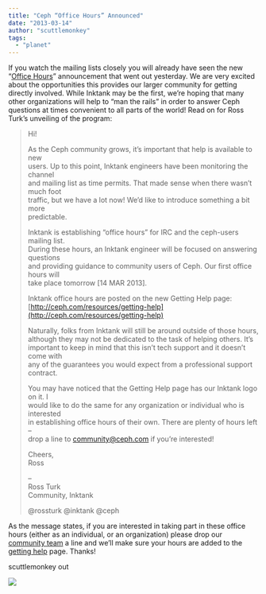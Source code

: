 ```yaml
---
title: "Ceph “Office Hours” Announced"
date: "2013-03-14"
author: "scuttlemonkey"
tags: 
  - "planet"
---
```


If you watch the mailing lists closely you will already have seen the new “[Office Hours](http://www.mail-archive.com/ceph-devel@vger.kernel.org/msg13155.html)” announcement that went out yesterday. We are very excited about the opportunities this provides our larger community for getting directly involved. While Inktank may be the first, we’re hoping that many other organizations will help to “man the rails” in order to answer Ceph questions at times convenient to all parts of the world! Read on for Ross Turk’s unveiling of the program:

> Hi!
> 
> As the Ceph community grows, it’s important that help is available to new  
> users. Up to this point, Inktank engineers have been monitoring the channel  
> and mailing list as time permits. That made sense when there wasn’t much foot  
> traffic, but we have a lot now! We’d like to introduce something a bit more  
> predictable.
> 
> Inktank is establishing “office hours” for IRC and the ceph-users mailing list.  
> During these hours, an Inktank engineer will be focused on answering questions  
> and providing guidance to community users of Ceph. Our first office hours will  
> take place tomorrow \[14 MAR 2013\].
> 
> Inktank office hours are posted on the new Getting Help page:  
> [http://ceph.com/resources/getting-help](http://ceph.com/resources/getting-help)
> 
> Naturally, folks from Inktank will still be around outside of those hours,  
> although they may not be dedicated to the task of helping others. It’s  
> important to keep in mind that this isn’t tech support and it doesn’t come with  
> any of the guarantees you would expect from a professional support contract.
> 
> You may have noticed that the Getting Help page has our Inktank logo on it. I  
> would like to do the same for any organization or individual who is interested  
> in establishing office hours of their own. There are plenty of hours left –  
> drop a line to [community@ceph.com](mailto:community@ceph.com) if you’re interested!
> 
> Cheers,  
> Ross
> 
> –  
> Ross Turk  
> Community, Inktank
> 
> @rossturk @inktank @ceph

As the message states, if you are interested in taking part in these office hours (either as an individual, or an organization) please drop our [community team](mailto:community@inktank.com) a line and we’ll make sure your hours are added to the [getting help](http://ceph.com/resources/getting-help) page. Thanks!

scuttlemonkey out

![](http://track.hubspot.com/__ptq.gif?a=268973&k=14&bu=http://ceph.com&r=http://ceph.com/community/ceph-office-hours-announced/&bvt=rss&p=wordpress)
